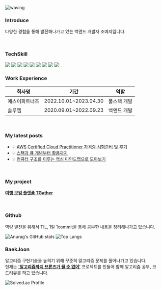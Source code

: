 ![waving](https://capsule-render.vercel.app/api?type=waving&height=200&text=yejiCho&fontAlign=80&fontAlignY=40&color=gradient)

<H3> Introduce </H3>

다양한 경험을 통해 발전해나가고 있는 백엔드 개발자 조예지입니다.

</br>
<div>

</div>

<H3> TechSkill </H3>
<div>
  <img src="https://img.shields.io/badge/Spring-6DB33F?style=for-the-badge&logo=Spring&logoColor=white">
 <img src="https://img.shields.io/badge/postgresql-4169E1?style=for-the-badge&logo=postgresql&logoColor=white">
 <img src="https://img.shields.io/badge/microsoftsqlserver-CC2927?style=for-the-badge&logo=microsoftsqlserver&logoColor=white">
 <img src="https://img.shields.io/badge/JAVA-red?style=for-the-badge&logo=OpenJDK&logoColor=white">
 <img src="https://img.shields.io/badge/javascript-F7DF1E?style=for-the-badge&logo=javascript&logoColor=white">
 <img src="https://img.shields.io/badge/python-3776AB?style=for-the-badge&logo=python&logoColor=white">
 <img src="https://img.shields.io/badge/jquery-0769AD?style=for-the-badge&logo=jquery&logoColor=white">
 <img src="https://img.shields.io/badge/vue.js-4FC08D?style=for-the-badge&logo=vuedotjs&logoColor=white">
  <img src="https://img.shields.io/badge/amazonaws-232F3E?style=for-the-badge&logo=amazonaws&logoColor=white">

 </div>

<H3> Work Experience </H3>

|회사명|기간|역할|
|---|--|--|
|에스이파트너즈|2022.10.01~2023.04.30|풀스택 개발|
|솔루엠|2020.09.01~2022.09.23|백엔드 개발|
</br>
<H3>My latest posts </H3>

- 💡 [AWS Certified Cloud Practitioner 자격증 시험준비 및 후기](https://yejipro.tistory.com/entry/AWS-Certified-Cloud-Practitioner-%EC%9E%90%EA%B2%A9%EC%A6%9D-%EC%8B%9C%ED%97%98%EC%A4%80%EB%B9%84-%EB%B0%8F-%ED%9B%84%EA%B8%B0) </br>
- 💡 [스택과 큐 개념부터 활용까지](https://yejipro.tistory.com/entry/%EC%8A%A4%ED%83%9D%EA%B3%BC-%ED%81%90%EC%9D%98-%EA%B0%9C%EB%85%90%EB%B6%80%ED%84%B0-%ED%99%9C%EC%9A%A9%EA%B9%8C%EC%A7%80)
- 💡 [컴퓨터 구조를 이루는 핵심 마인드맵으로 모아보기](https://yejipro.tistory.com/entry/%EC%BB%B4%ED%93%A8%ED%84%B0-%EA%B5%AC%EC%A1%B0%EB%A5%BC-%EC%9D%B4%EB%A3%A8%EB%8A%94-%ED%95%B5%EC%8B%AC-%EB%A7%88%EC%9D%B8%EB%93%9C-%EB%A7%B5%EC%9C%BC%EB%A1%9C-%EB%AA%A8%EC%95%84%EB%B3%B4%EA%B8%B0)

</br>
<H3>My project </H3>

**[여행 모임 플랫폼 TGather](https://github.com/growth-genius)** </br>


</br>
<H3> Github </H3>

역량 발전을 위해서 TIL, 1일 1commit을 통해 공부한 내용을 정리해나가고 있습니다.

<div>

![Anurag's GitHub stats](https://github-readme-stats.vercel.app/api?username=cyeji&show_icons=true&theme=tokyonight)
![Top Langs](https://github-readme-stats.vercel.app/api/top-langs/?username=cyeji&layout=compact&theme=tokyonight)

</div>

<H3> BaekJoon </H3>

알고리즘 구현기술을 높히기 위해 꾸준히 알고리즘 문제를 풀어나가고 있습니다. </br>
현재는 **['알고리즘까지 브론즈가 될 순 없어'](https://github.com/algorithm-cote-study/baekjoon-algorithm)** 프로젝트를 만들어
함께 알고리즘 공부, 코드리뷰를 하고 있습니다.


![Solved.ac Profile](http://mazassumnida.wtf/api/generate_badge?boj=goe152)


